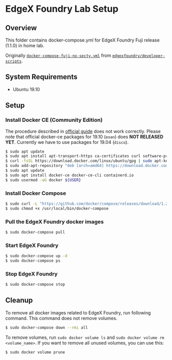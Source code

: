 # EdgeX Foundry Lab Setup

## Overview

This folder contains docker-compose.yml for EdgeX Foundry Fuji release (1.1.0) in home lab.

Originally [`docker-compose-fuji-no-secty.yml`](https://github.com/edgexfoundry/developer-scripts/blob/master/releases/fuji/compose-files/docker-compose-fuji-no-secty.yml) from [`edgexfoundry/developer-scripts`](https://github.com/edgexfoundry/developer-scripts).

## System Requirements

* Ubuntu 19.10

## Setup

### Install Docker CE (Community Edition)

The procedure described in [official guide](https://docs.docker.com/install/linux/docker-ce/ubuntu/) does not work correctly.
Please note that official docker-ce packages for 19.10 (`eoan`) does **NOT RELEASED YET**.
Currently we have to use packages for 19.04 (`disco`).

```sh
$ sudo apt update
$ sudo apt install apt-transport-https ca-certificates curl software-properties-common
$ curl -fsSL https://download.docker.com/linux/ubuntu/gpg | sudo apt-key add -
$ sudo add-apt-repository "deb [arch=amd64] https://download.docker.com/linux/ubuntu disco stable"
$ sudo apt update
$ sudo apt install docker-ce docker-ce-cli containerd.io
$ sudo usermod -aG docker ${USER}
```

### Install Docker Compose

```sh
$ sudo curl -L "https://github.com/docker/compose/releases/download/1.25.0/docker-compose-$(uname -s)-$(uname -m)" -o /usr/local/bin/docker-compose
$ sudo chmod +x /usr/local/bin/docker-compose
```

### Pull the EdgeX Foundry docker images

```sh
$ sudo docker-compose pull
```

### Start EdgeX Foundry

```sh
$ sudo docker-compose up -d
$ sudo docker-compose ps
```

### Stop EdgeX Foundry

```sh
$ sudo docker-compose stop
```

## Cleanup

To remove all docker images related to EdgeX Foundry, run following command.
This command does not remove volumes.

```sh
$ sudo docker-compose down --rmi all
```
To remove volumes, run `sudo docker volume ls` and `sudo docker volume rm <volume_name>`.
If you want to remove all unused volumes, you can use this:

```sh
$ sudo docker volume prune
```

